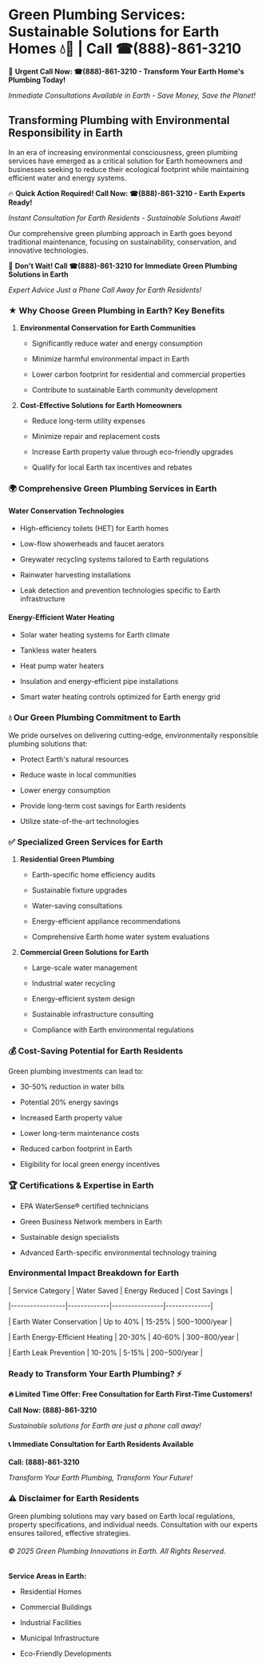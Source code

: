 # Green Plumbing Services: Sustainable Solutions for Earth Homes 💧🌿 | Call ☎(888)-861-3210

🚨 **Urgent Call Now: ☎(888)-861-3210 - Transform Your Earth Home's Plumbing Today!**
*Immediate Consultations Available in Earth - Save Money, Save the Planet!*

## Transforming Plumbing with Environmental Responsibility in Earth

In an era of increasing environmental consciousness, green plumbing services have emerged as a critical solution for Earth homeowners and businesses seeking to reduce their ecological footprint while maintaining efficient water and energy systems. 

🔥 **Quick Action Required! Call Now: ☎(888)-861-3210 - Earth Experts Ready!**
*Instant Consultation for Earth Residents - Sustainable Solutions Await!*

Our comprehensive green plumbing approach in Earth goes beyond traditional maintenance, focusing on sustainability, conservation, and innovative technologies.

🚨 **Don't Wait! Call ☎(888)-861-3210 for Immediate Green Plumbing Solutions in Earth**
*Expert Advice Just a Phone Call Away for Earth Residents!*

### ★ Why Choose Green Plumbing in Earth? Key Benefits

1. **Environmental Conservation for Earth Communities** 
   - Significantly reduce water and energy consumption
   - Minimize harmful environmental impact in Earth
   - Lower carbon footprint for residential and commercial properties
   - Contribute to sustainable Earth community development

2. **Cost-Effective Solutions for Earth Homeowners** 
   - Reduce long-term utility expenses
   - Minimize repair and replacement costs
   - Increase Earth property value through eco-friendly upgrades
   - Qualify for local Earth tax incentives and rebates

### 🌍 Comprehensive Green Plumbing Services in Earth

#### Water Conservation Technologies
- High-efficiency toilets (HET) for Earth homes
- Low-flow showerheads and faucet aerators
- Greywater recycling systems tailored to Earth regulations
- Rainwater harvesting installations
- Leak detection and prevention technologies specific to Earth infrastructure

#### Energy-Efficient Water Heating
- Solar water heating systems for Earth climate
- Tankless water heaters
- Heat pump water heaters
- Insulation and energy-efficient pipe installations
- Smart water heating controls optimized for Earth energy grid

### 💧 Our Green Plumbing Commitment to Earth

We pride ourselves on delivering cutting-edge, environmentally responsible plumbing solutions that:
- Protect Earth's natural resources
- Reduce waste in local communities
- Lower energy consumption
- Provide long-term cost savings for Earth residents
- Utilize state-of-the-art technologies

### ✅ Specialized Green Services for Earth

1. **Residential Green Plumbing**
   - Earth-specific home efficiency audits
   - Sustainable fixture upgrades
   - Water-saving consultations
   - Energy-efficient appliance recommendations
   - Comprehensive Earth home water system evaluations

2. **Commercial Green Solutions for Earth**
   - Large-scale water management
   - Industrial water recycling
   - Energy-efficient system design
   - Sustainable infrastructure consulting
   - Compliance with Earth environmental regulations

### 💰 Cost-Saving Potential for Earth Residents

Green plumbing investments can lead to:
- 30-50% reduction in water bills
- Potential 20% energy savings
- Increased Earth property value
- Lower long-term maintenance costs
- Reduced carbon footprint in Earth
- Eligibility for local green energy incentives

### 🏆 Certifications & Expertise in Earth

- EPA WaterSense® certified technicians
- Green Business Network members in Earth
- Sustainable design specialists
- Advanced Earth-specific environmental technology training

### Environmental Impact Breakdown for Earth

| Service Category | Water Saved | Energy Reduced | Cost Savings |
|-----------------|-------------|----------------|--------------|
| Earth Water Conservation | Up to 40% | 15-25% | $500-$1000/year |
| Earth Energy-Efficient Heating | 20-30% | 40-60% | $300-$800/year |
| Earth Leak Prevention | 10-20% | 5-15% | $200-$500/year |

### Ready to Transform Your Earth Plumbing? ⚡

**🔥 Limited Time Offer: Free Consultation for Earth First-Time Customers!**

**Call Now: (888)-861-3210**
*Sustainable solutions for Earth are just a phone call away!*

#### 📞 Immediate Consultation for Earth Residents Available

**Call: (888)-861-3210**
*Transform Your Earth Plumbing, Transform Your Future!*

### ⚠️ Disclaimer for Earth Residents

Green plumbing solutions may vary based on Earth local regulations, property specifications, and individual needs. Consultation with our experts ensures tailored, effective strategies.

###### © 2025 Green Plumbing Innovations in Earth. All Rights Reserved.

**Service Areas in Earth:** 
- Residential Homes
- Commercial Buildings
- Industrial Facilities
- Municipal Infrastructure
- Eco-Friendly Developments